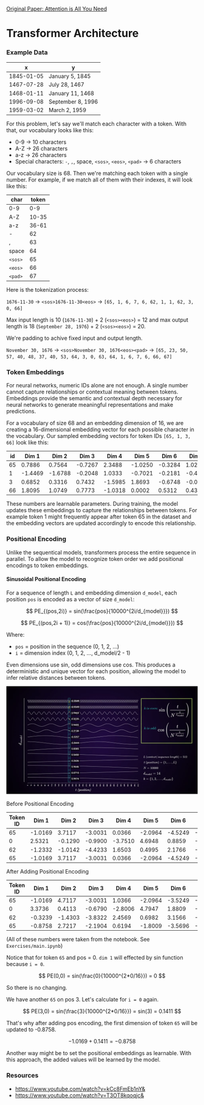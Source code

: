 

[Original Paper: Attention is All You Need](https://arxiv.org/abs/1706.03762)

# Transformer Architecture

### Example Data

| x          | y                  |
|------------|------------------|
| 1845-01-05 | January 5, 1845   |
| 1467-07-28 | July 28, 1467     |
| 1468-01-11 | January 11, 1468  |
| 1996-09-08 | September 8, 1996 |
| 1959-03-02 | March 2, 1959     |

For this problem, let's say we'll match each character with a token. With that, our vocabulary looks like this:

- 0-9 -> 10 characters
- A-Z -> 26 characters
- a-z -> 26 characters
- Special characters: `-`, `,`, space, `<sos>`, `<eos>`, `<pad>` -> 6 characters

Our vocabulary size is 68. Then we're matching each token with a single number. For example, if we match all of them with their indexes, it will look like this:

| char      | token |
|-----------|-------|
| 0-9       | 0-9   |
| A-Z       | 10-35 |
| a-z       | 36-61 |
| -         | 62    |
| ,         | 63    |
| space     | 64    |
| `<sos>`   | 65    |
| `<eos>`   | 66    |
| `<pad>`   | 67    |

Here is the tokenization process:

`1676-11-30` -> `<sos>1676-11-30<eos>` -> `[65, 1, 6, 7, 6, 62, 1, 1, 62, 3, 0, 66]`

Max input length is 10 (`1676-11-30`) + 2 (`<sos><eos>`) = 12 and max output length is 18 (`September 28, 1976`) + 2 (`<sos><eos>`) = 20. 

We're padding to achive fixed input and output length.

`November 30, 1676` -> `<sos>November 30, 1676<eos><pad>` -> `[65, 23, 50, 57, 40, 48, 37, 40, 53, 64, 3, 0, 63, 64, 1, 6, 7, 6, 66, 67]`

### Token Embeddings

For neural networks, numeric IDs alone are not enough. A single number cannot capture relationships or contextual meaning between tokens. Embeddings provide the semantic and contextual depth necessary for neural networks to generate meaningful representations and make predictions.

For a vocabulary of size 68 and an embedding dimension of 16, we are creating a 16-dimensional embedding vector for each possible character in the vocabulary. Our sampled embedding vectors for token IDs `[65, 1, 3, 66]` look like this:


|id| Dim 1   | Dim 2   | Dim 3   | Dim 4   | Dim 5   | Dim 6   | Dim 7   | Dim 8   | Dim 9   | Dim 10  | Dim 11  | Dim 12  | Dim 13  | Dim 14  | Dim 15  | Dim 16  |
|---|---------|---------|---------|---------|---------|---------|---------|---------|---------|---------|---------|---------|---------|---------|---------|---------|
|65| 0.7886  | 0.7564  | -0.7267 | 2.3488  | -1.0250 | -0.3284 | 1.0239  | -1.4597 | -1.1290 | 0.6914  | -1.4244 | -1.5344 | 1.0946  | 0.6865  | 0.4048  | -0.4310 |
|1| -1.4469 | -1.6788 | -0.2048 | 1.0333  | -0.7021 | -0.2181 | -0.4096 | 0.1382  | -0.3371 | -0.7821 | -2.2870 | -1.9544 | 0.6715  | 0.5367  | -0.3439 | -0.3719 |
|3| 0.6852  | 0.3316  | 0.7432  | -1.5985 | 1.8693  | -0.6748 | -0.0607 | -0.6371 | -0.7312 | 0.5689  | -1.1195 | 0.0210  | 0.1911  | -0.5772 | -0.4538 | 0.8649  |
|66| 1.8095  | 1.0749  | 0.7773  | -1.0318 | 0.0002  | 0.5312  | 0.4343  | 2.2210  | 0.2996  | 0.8847  | -0.4543 | 1.1797  | -0.0353 | 0.9014  | 1.2481  | -1.0354 |

These numbers are learnable parameters. During training, the model updates these embeddings to capture the relationships between tokens. For example token 1 might frequently appear after token 65 in the dataset and the embedding vectors are updated accordingly to encode this relationship.

### Positional Encoding

Unlike the sequentical models, transformers process the entire sequence in parallel. To allow the model to recognize token order we add positional encodings to token embeddings.

#### Sinusoidal Positional Encoding

For a sequence of length `L` and embedding dimension `d_model`, each position `pos` is encoded as a vector of size `d_model`:

$$
PE_{(pos,2i)} = sin(\frac{pos}{10000^{2i/d_{model}}})
$$

$$
PE_{(pos,2i + 1)} = cos(\frac{pos}{10000^{2i/d_{model}}})
$$

Where:
- `pos` = position in the sequence (0, 1, 2, …)
- `i` = dimension index (0, 1, 2, …, d_model/2 - 1)

Even dimensions use sin, odd dimensions use cos. This produces a deterministic and unique vector for each position, allowing the model to infer relative distances between tokens.


<center>
<img src="./media/pos_encoding.png"></img>
</center>

Before Positional Encoding

| Token ID | Dim 1    | Dim 2    | Dim 3    | Dim 4    | Dim 5    | Dim 6    | Dim 7    | Dim 8    | Dim 9    | Dim 10   | Dim 11   | Dim 12   | Dim 13   | Dim 14   | Dim 15   | Dim 16   |
|----------|----------|----------|----------|----------|----------|----------|----------|----------|----------|----------|----------|----------|----------|----------|----------|----------|
| 65       | -1.0169  | 3.7117   | -3.0031  | 0.0366   | -2.0964  | -4.5249  | -5.8190  | 0.1423   | 6.3528   | -5.9342  | -2.7633  | -6.5703  | -1.8161  | -1.1127  | -3.3698  | 1.6234   |
| 0        | 2.5321   | -0.1290  | -0.9900  | -3.7510  | 4.6948   | 0.8859   | -1.5571  | -2.4139  | -8.1228  | 1.2832   | -0.7425  | 1.6549   | -2.8551  | 2.4007   | 5.5863   | 6.4642   |
| 62       | -1.2332  | -1.0142  | -4.4233  | 1.6503   | 0.4995   | 2.1766   | -4.7730  | -1.4999  | 3.7029   | 0.3568   | 4.4813   | -2.4508  | -3.3141  | 8.0293   | -2.5632  | -2.9621  |
| 65       | -1.0169  | 3.7117   | -3.0031  | 0.0366   | -2.0964  | -4.5249  | -5.8190  | 0.1423   | 6.3528   | -5.9342  | -2.7633  | -6.5703  | -1.8161  | -1.1127  | -3.3698  | 1.6234   |


After Adding Positional Encoding

| Token ID | Dim 1    | Dim 2    | Dim 3    | Dim 4    | Dim 5    | Dim 6    | Dim 7    | Dim 8    | Dim 9    | Dim 10   | Dim 11   | Dim 12   | Dim 13   | Dim 14   | Dim 15   | Dim 16   |
|----------|----------|----------|----------|----------|----------|----------|----------|----------|----------|----------|----------|----------|----------|----------|----------|----------|
| 65       | -1.0169  | 4.7117   | -3.0031  | 1.0366   | -2.0964  | -3.5249  | -5.8190  | 1.1423   | 6.3528   | -4.9342  | -2.7633  | -5.5703  | -1.8161  | -0.1127  | -3.3698  | 2.6234   |
| 0        | 3.3736   | 0.4113   | -0.6790  | -2.8006  | 4.7947   | 1.8809   | -1.5255  | -1.4144  | -8.1128  | 2.2831   | -0.7393  | 2.6549   | -2.8541  | 3.4007   | 5.5866   | 7.4642   |
| 62       | -0.3239  | -1.4303  | -3.8322  | 2.4569   | 0.6982   | 3.1566   | -4.7098  | -0.5019  | 3.7229   | 1.3566   | 4.4877   | -1.4508  | -3.3121  | 9.0293   | -2.5626  | -1.9621  |
| 65       | -0.8758  | 2.7217   | -2.1904  | 0.6194   | -1.8009  | -3.5696  | -5.7243  | 1.1378   | 6.3828   | -4.9347  | -2.7538  | -5.5704  | -1.8131  | -0.1127  | -3.3689  | 2.6234   |

(All of these numbers were taken from the notebook. See `Exercises/main.ipynb`)

Notice that for token `65` and pos = 0. `dim 1` will effected by sin function because `i = 0`.

$$
PE(0,0) = sin(\frac{0}{10000^{2*0/16}}) = 0
$$

So there is no changing.


We have another `65` on pos 3. Let's calculate for `i = 0` again.

$$
PE(3,0) = sin(\frac{3}{10000^{2*0/16}}) = sin(3) = 0.1411
$$

That's why after adding pos encoding, the first dimension of token `65` will be updated to -0.8758.

$$
-1.0169 + 0.1411 = -0.8758
$$

Another way might be to set the positional embeddings as learnable. With this approach, the added values will be learned by the model.

### Resources

- https://www.youtube.com/watch?v=kCc8FmEb1nY& 
- https://www.youtube.com/watch?v=T3OT8kqoqjc&
